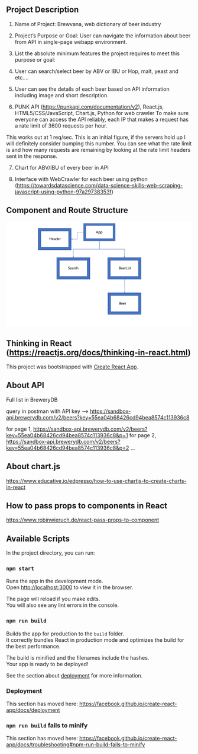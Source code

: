 ## Project Description
1) Name of Project: Brewvana, web dictionary of beer industry

2) Project’s Purpose or Goal: User can navigate the information about beer from API in single-page webapp environment.

3) List the absolute minimum features the project requires to meet this purpose or goal:

4) User can search/select beer by ABV or IBU or Hop, malt, yeast and etc....

5) User can see the details of each beer based on API information including image and short description.

6) PUNK API (https://punkapi.com/documentation/v2), React.js, HTML5/CSS/JavaScript, Chart.js, Python for web crawler
To make sure everyone can access the API reliably, each IP that makes a request has a rate limit of 3600 requests per hour.

This works out at 1 req/sec. This is an initial figure, if the servers hold up I will definitely consider bumping this number. You can see what the rate limit is and how many requests are remaining by looking at the rate limit headers sent in the response.

7) Chart for ABV/IBU of every beer in API

8) Interface with WebCrawler for each beer using python (https://towardsdatascience.com/data-science-skills-web-scraping-javascript-using-python-97a29738353f)

## Component and Route Structure

![](component.png)

## Thinking in React (https://reactjs.org/docs/thinking-in-react.html)

This project was bootstrapped with [Create React App](https://github.com/facebook/create-react-app).


## About API
Full list in BreweryDB

query in postman with API key --> https://sandbox-api.brewerydb.com/v2/beers?key=55ea04b68426cd94bea8574c113936c8

for page 1, https://sandbox-api.brewerydb.com/v2/beers?key=55ea04b68426cd94bea8574c113936c8&p=1
for page 2, https://sandbox-api.brewerydb.com/v2/beers?key=55ea04b68426cd94bea8574c113936c8&p=2
...

## About chart.js

https://www.educative.io/edpresso/how-to-use-chartjs-to-create-charts-in-react

## How to pass props to components in React

https://www.robinwieruch.de/react-pass-props-to-component

## Available Scripts

In the project directory, you can run:

### `npm start`

Runs the app in the development mode.<br>
Open [http://localhost:3000](http://localhost:3000) to view it in the browser.

The page will reload if you make edits.<br>
You will also see any lint errors in the console.

### `npm run build`

Builds the app for production to the `build` folder.<br>
It correctly bundles React in production mode and optimizes the build for the best performance.

The build is minified and the filenames include the hashes.<br>
Your app is ready to be deployed!

See the section about [deployment](https://facebook.github.io/create-react-app/docs/deployment) for more information.

### Deployment

This section has moved here: https://facebook.github.io/create-react-app/docs/deployment

### `npm run build` fails to minify

This section has moved here: https://facebook.github.io/create-react-app/docs/troubleshooting#npm-run-build-fails-to-minify

